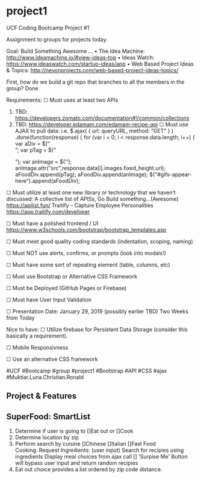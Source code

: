 # project1
UCF Coding Bootcamp Project #1



Assignment to groups for projects today.  

Goal: Build Something Awesome ...
• The Idea Machine: http://www.ideamachine.io/#view-ideas-top 
• Ideas Watch: https://www.ideaswatch.com/startup-ideas/app
• Web Based Project Ideas & Topics: http://nevonprojects.com/web-based-project-ideas-topics/

First, how do we build a git repo that branches to all the members in the group?
Done

Requirements:
☐ Must uses at least two APIs
1. TBD: https://developers.zomato.com/documentation#!/common/collections
2. TBD: https://developer.edamam.com/edamam-recipe-api
☐ Must use AJAX to pull data:
i.e.
$.ajax( {
url: queryURL,
method: “GET”  } )
.done(function(response) {
for (var i = 0; i < response.data.length; i++) {
var aDiv = $(“ <div> ”;
var pTag = $(“ <p></p> ”);
var anImage = $('');
anImage.attr("src",response.data[i].images.fixed_height.url);
aFoodDiv.append(pTag);
aFoodDiv.append(anImage);
$("#gifs-appear-here").append(aFoodDiv);

☐ Must utilize at least one new library or technology that we haven’t discussed: 
	A collective list of APISs, Go Build something...(Awesome)
	https://apilist.fun/
	Traitify - Capture Employee Personalities  https://app.traitify.com/developer
	
☐ Must have a polished frontend / UI
	https://www.w3schools.com/bootstrap/bootstrap_templates.asp

☐ Must meet good quality coding standards (indentation, scoping, naming)

☐ Must NOT use alerts, confirms, or prompts (look into modals!) 

☐ Must have some sort of repeating element (table, columns, etc)

☐ Must use Bootstrap or Alternative CSS Framework

☐ Must be Deployed (GitHub Pages or Firebase)

☐ Must have User Input Validation

☐ Presentation Date:  January 29, 2019
	(possibly earlier TBD)
	Two Weeks from Today 

Nice to have:
☐ Utilize firebase for Persistent Data Storage (consider this basically a requirement).

☐ Mobile Responsivness

☐ Use an alternative CSS framework

#UCF #Bootcamp #group #project1 #Bootstrap #API #CSS #ajax  #Muktiar.Luna.Christian.Ronald
## Project & Features
## SuperFood: SmartList
1. Determine if user is going to []Eat out or []Cook
2. Determine location by zip
3. Perform search by cuisine []Chinese    []Italian    []Fast Food  
   Cooking:
   Request Ingredients: (user input)
   Search for recipies using ingredients
   Display meal choices from ajax call
   [] 'Surpise Me' Button will bypass user input and return random recipies
4. Eat out choice provides a list ordered by zip code distance.

